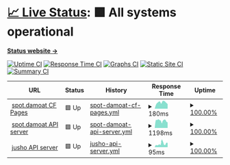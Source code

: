 # [📈 Live Status](https://Adsenser.github.io/upptime): <!--live status--> **🟩 All systems operational**

[**Status website →**](https://Adsenser.github.io/upptime)

[![Uptime CI](https://github.com/Adsenser/upptime/workflows/Uptime%20CI/badge.svg)](https://github.com/Adsenser/upptime/actions?query=workflow%3A%22Uptime+CI%22)
[![Response Time CI](https://github.com/Adsenser/upptime/workflows/Response%20Time%20CI/badge.svg)](https://github.com/Adsenser/upptime/actions?query=workflow%3A%22Response+Time+CI%22)
[![Graphs CI](https://github.com/Adsenser/upptime/workflows/Graphs%20CI/badge.svg)](https://github.com/Adsenser/upptime/actions?query=workflow%3A%22Graphs+CI%22)
[![Static Site CI](https://github.com/Adsenser/upptime/workflows/Static%20Site%20CI/badge.svg)](https://github.com/Adsenser/upptime/actions?query=workflow%3A%22Static+Site+CI%22)
[![Summary CI](https://github.com/Adsenser/upptime/workflows/Summary%20CI/badge.svg)](https://github.com/Adsenser/upptime/actions?query=workflow%3A%22Summary+CI%22)

<!--start: status pages-->
<!-- This summary is generated by Upptime (https://github.com/upptime/upptime) -->
<!-- Do not edit this manually, your changes will be overwritten -->
<!-- prettier-ignore -->
| URL | Status | History | Response Time | Uptime |
| --- | ------ | ------- | ------------- | ------ |
| <img alt="" src="https://icons.duckduckgo.com/ip3/spot.damoat.com.ico" height="13"> [spot.damoat CF Pages](https://spot.damoat.com/) | 🟩 Up | [spot-damoat-cf-pages.yml](https://github.com/Adsenser/upptime/commits/HEAD/history/spot-damoat-cf-pages.yml) | <details><summary><img alt="Response time graph" src="./graphs/spot-damoat-cf-pages/response-time-week.png" height="20"> 180ms</summary><br><a href="https://Adsenser.github.io/upptime/history/spot-damoat-cf-pages"><img alt="Response time 180" src="https://img.shields.io/endpoint?url=https%3A%2F%2Fraw.githubusercontent.com%2FAdsenser%2Fupptime%2FHEAD%2Fapi%2Fspot-damoat-cf-pages%2Fresponse-time.json"></a><br><a href="https://Adsenser.github.io/upptime/history/spot-damoat-cf-pages"><img alt="24-hour response time 197" src="https://img.shields.io/endpoint?url=https%3A%2F%2Fraw.githubusercontent.com%2FAdsenser%2Fupptime%2FHEAD%2Fapi%2Fspot-damoat-cf-pages%2Fresponse-time-day.json"></a><br><a href="https://Adsenser.github.io/upptime/history/spot-damoat-cf-pages"><img alt="7-day response time 180" src="https://img.shields.io/endpoint?url=https%3A%2F%2Fraw.githubusercontent.com%2FAdsenser%2Fupptime%2FHEAD%2Fapi%2Fspot-damoat-cf-pages%2Fresponse-time-week.json"></a><br><a href="https://Adsenser.github.io/upptime/history/spot-damoat-cf-pages"><img alt="30-day response time 180" src="https://img.shields.io/endpoint?url=https%3A%2F%2Fraw.githubusercontent.com%2FAdsenser%2Fupptime%2FHEAD%2Fapi%2Fspot-damoat-cf-pages%2Fresponse-time-month.json"></a><br><a href="https://Adsenser.github.io/upptime/history/spot-damoat-cf-pages"><img alt="1-year response time 180" src="https://img.shields.io/endpoint?url=https%3A%2F%2Fraw.githubusercontent.com%2FAdsenser%2Fupptime%2FHEAD%2Fapi%2Fspot-damoat-cf-pages%2Fresponse-time-year.json"></a></details> | <details><summary><a href="https://Adsenser.github.io/upptime/history/spot-damoat-cf-pages">100.00%</a></summary><a href="https://Adsenser.github.io/upptime/history/spot-damoat-cf-pages"><img alt="All-time uptime 100.00%" src="https://img.shields.io/endpoint?url=https%3A%2F%2Fraw.githubusercontent.com%2FAdsenser%2Fupptime%2FHEAD%2Fapi%2Fspot-damoat-cf-pages%2Fuptime.json"></a><br><a href="https://Adsenser.github.io/upptime/history/spot-damoat-cf-pages"><img alt="24-hour uptime 100.00%" src="https://img.shields.io/endpoint?url=https%3A%2F%2Fraw.githubusercontent.com%2FAdsenser%2Fupptime%2FHEAD%2Fapi%2Fspot-damoat-cf-pages%2Fuptime-day.json"></a><br><a href="https://Adsenser.github.io/upptime/history/spot-damoat-cf-pages"><img alt="7-day uptime 100.00%" src="https://img.shields.io/endpoint?url=https%3A%2F%2Fraw.githubusercontent.com%2FAdsenser%2Fupptime%2FHEAD%2Fapi%2Fspot-damoat-cf-pages%2Fuptime-week.json"></a><br><a href="https://Adsenser.github.io/upptime/history/spot-damoat-cf-pages"><img alt="30-day uptime 100.00%" src="https://img.shields.io/endpoint?url=https%3A%2F%2Fraw.githubusercontent.com%2FAdsenser%2Fupptime%2FHEAD%2Fapi%2Fspot-damoat-cf-pages%2Fuptime-month.json"></a><br><a href="https://Adsenser.github.io/upptime/history/spot-damoat-cf-pages"><img alt="1-year uptime 100.00%" src="https://img.shields.io/endpoint?url=https%3A%2F%2Fraw.githubusercontent.com%2FAdsenser%2Fupptime%2FHEAD%2Fapi%2Fspot-damoat-cf-pages%2Fuptime-year.json"></a></details>
| <img alt="" src="https://icons.duckduckgo.com/ip3/api-spot.damoat.com.ico" height="13"> [spot.damoat API server](https://api-spot.damoat.com/server.php?initial=true) | 🟩 Up | [spot-damoat-api-server.yml](https://github.com/Adsenser/upptime/commits/HEAD/history/spot-damoat-api-server.yml) | <details><summary><img alt="Response time graph" src="./graphs/spot-damoat-api-server/response-time-week.png" height="20"> 1198ms</summary><br><a href="https://Adsenser.github.io/upptime/history/spot-damoat-api-server"><img alt="Response time 1198" src="https://img.shields.io/endpoint?url=https%3A%2F%2Fraw.githubusercontent.com%2FAdsenser%2Fupptime%2FHEAD%2Fapi%2Fspot-damoat-api-server%2Fresponse-time.json"></a><br><a href="https://Adsenser.github.io/upptime/history/spot-damoat-api-server"><img alt="24-hour response time 1472" src="https://img.shields.io/endpoint?url=https%3A%2F%2Fraw.githubusercontent.com%2FAdsenser%2Fupptime%2FHEAD%2Fapi%2Fspot-damoat-api-server%2Fresponse-time-day.json"></a><br><a href="https://Adsenser.github.io/upptime/history/spot-damoat-api-server"><img alt="7-day response time 1198" src="https://img.shields.io/endpoint?url=https%3A%2F%2Fraw.githubusercontent.com%2FAdsenser%2Fupptime%2FHEAD%2Fapi%2Fspot-damoat-api-server%2Fresponse-time-week.json"></a><br><a href="https://Adsenser.github.io/upptime/history/spot-damoat-api-server"><img alt="30-day response time 1198" src="https://img.shields.io/endpoint?url=https%3A%2F%2Fraw.githubusercontent.com%2FAdsenser%2Fupptime%2FHEAD%2Fapi%2Fspot-damoat-api-server%2Fresponse-time-month.json"></a><br><a href="https://Adsenser.github.io/upptime/history/spot-damoat-api-server"><img alt="1-year response time 1198" src="https://img.shields.io/endpoint?url=https%3A%2F%2Fraw.githubusercontent.com%2FAdsenser%2Fupptime%2FHEAD%2Fapi%2Fspot-damoat-api-server%2Fresponse-time-year.json"></a></details> | <details><summary><a href="https://Adsenser.github.io/upptime/history/spot-damoat-api-server">100.00%</a></summary><a href="https://Adsenser.github.io/upptime/history/spot-damoat-api-server"><img alt="All-time uptime 100.00%" src="https://img.shields.io/endpoint?url=https%3A%2F%2Fraw.githubusercontent.com%2FAdsenser%2Fupptime%2FHEAD%2Fapi%2Fspot-damoat-api-server%2Fuptime.json"></a><br><a href="https://Adsenser.github.io/upptime/history/spot-damoat-api-server"><img alt="24-hour uptime 100.00%" src="https://img.shields.io/endpoint?url=https%3A%2F%2Fraw.githubusercontent.com%2FAdsenser%2Fupptime%2FHEAD%2Fapi%2Fspot-damoat-api-server%2Fuptime-day.json"></a><br><a href="https://Adsenser.github.io/upptime/history/spot-damoat-api-server"><img alt="7-day uptime 100.00%" src="https://img.shields.io/endpoint?url=https%3A%2F%2Fraw.githubusercontent.com%2FAdsenser%2Fupptime%2FHEAD%2Fapi%2Fspot-damoat-api-server%2Fuptime-week.json"></a><br><a href="https://Adsenser.github.io/upptime/history/spot-damoat-api-server"><img alt="30-day uptime 100.00%" src="https://img.shields.io/endpoint?url=https%3A%2F%2Fraw.githubusercontent.com%2FAdsenser%2Fupptime%2FHEAD%2Fapi%2Fspot-damoat-api-server%2Fuptime-month.json"></a><br><a href="https://Adsenser.github.io/upptime/history/spot-damoat-api-server"><img alt="1-year uptime 100.00%" src="https://img.shields.io/endpoint?url=https%3A%2F%2Fraw.githubusercontent.com%2FAdsenser%2Fupptime%2FHEAD%2Fapi%2Fspot-damoat-api-server%2Fuptime-year.json"></a></details>
| <img alt="" src="https://icons.duckduckgo.com/ip3/madefor.github.io.ico" height="13"> [jusho API server](https://madefor.github.io/postal-code-api/api/v1/350/1106.json) | 🟩 Up | [jusho-api-server.yml](https://github.com/Adsenser/upptime/commits/HEAD/history/jusho-api-server.yml) | <details><summary><img alt="Response time graph" src="./graphs/jusho-api-server/response-time-week.png" height="20"> 95ms</summary><br><a href="https://Adsenser.github.io/upptime/history/jusho-api-server"><img alt="Response time 95" src="https://img.shields.io/endpoint?url=https%3A%2F%2Fraw.githubusercontent.com%2FAdsenser%2Fupptime%2FHEAD%2Fapi%2Fjusho-api-server%2Fresponse-time.json"></a><br><a href="https://Adsenser.github.io/upptime/history/jusho-api-server"><img alt="24-hour response time 71" src="https://img.shields.io/endpoint?url=https%3A%2F%2Fraw.githubusercontent.com%2FAdsenser%2Fupptime%2FHEAD%2Fapi%2Fjusho-api-server%2Fresponse-time-day.json"></a><br><a href="https://Adsenser.github.io/upptime/history/jusho-api-server"><img alt="7-day response time 95" src="https://img.shields.io/endpoint?url=https%3A%2F%2Fraw.githubusercontent.com%2FAdsenser%2Fupptime%2FHEAD%2Fapi%2Fjusho-api-server%2Fresponse-time-week.json"></a><br><a href="https://Adsenser.github.io/upptime/history/jusho-api-server"><img alt="30-day response time 95" src="https://img.shields.io/endpoint?url=https%3A%2F%2Fraw.githubusercontent.com%2FAdsenser%2Fupptime%2FHEAD%2Fapi%2Fjusho-api-server%2Fresponse-time-month.json"></a><br><a href="https://Adsenser.github.io/upptime/history/jusho-api-server"><img alt="1-year response time 95" src="https://img.shields.io/endpoint?url=https%3A%2F%2Fraw.githubusercontent.com%2FAdsenser%2Fupptime%2FHEAD%2Fapi%2Fjusho-api-server%2Fresponse-time-year.json"></a></details> | <details><summary><a href="https://Adsenser.github.io/upptime/history/jusho-api-server">100.00%</a></summary><a href="https://Adsenser.github.io/upptime/history/jusho-api-server"><img alt="All-time uptime 100.00%" src="https://img.shields.io/endpoint?url=https%3A%2F%2Fraw.githubusercontent.com%2FAdsenser%2Fupptime%2FHEAD%2Fapi%2Fjusho-api-server%2Fuptime.json"></a><br><a href="https://Adsenser.github.io/upptime/history/jusho-api-server"><img alt="24-hour uptime 100.00%" src="https://img.shields.io/endpoint?url=https%3A%2F%2Fraw.githubusercontent.com%2FAdsenser%2Fupptime%2FHEAD%2Fapi%2Fjusho-api-server%2Fuptime-day.json"></a><br><a href="https://Adsenser.github.io/upptime/history/jusho-api-server"><img alt="7-day uptime 100.00%" src="https://img.shields.io/endpoint?url=https%3A%2F%2Fraw.githubusercontent.com%2FAdsenser%2Fupptime%2FHEAD%2Fapi%2Fjusho-api-server%2Fuptime-week.json"></a><br><a href="https://Adsenser.github.io/upptime/history/jusho-api-server"><img alt="30-day uptime 100.00%" src="https://img.shields.io/endpoint?url=https%3A%2F%2Fraw.githubusercontent.com%2FAdsenser%2Fupptime%2FHEAD%2Fapi%2Fjusho-api-server%2Fuptime-month.json"></a><br><a href="https://Adsenser.github.io/upptime/history/jusho-api-server"><img alt="1-year uptime 100.00%" src="https://img.shields.io/endpoint?url=https%3A%2F%2Fraw.githubusercontent.com%2FAdsenser%2Fupptime%2FHEAD%2Fapi%2Fjusho-api-server%2Fuptime-year.json"></a></details>

<!--end: status pages-->
